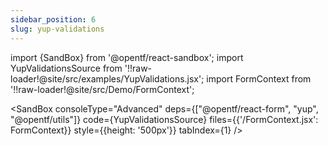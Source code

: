 ```yaml
---
sidebar_position: 6
slug: yup-validations
---
```


import {SandBox} from '@opentf/react-sandbox';
import YupValidationsSource from '!!raw-loader!@site/src/examples/YupValidations.jsx';
import FormContext from '!!raw-loader!@site/src/Demo/FormContext';

<SandBox
consoleType="Advanced"
deps={["@opentf/react-form", "yup", "@opentf/utils"]}
code={YupValidationsSource}
files={{'/FormContext.jsx': FormContext}}
style={{height: '500px'}}
tabIndex={1}
/>
